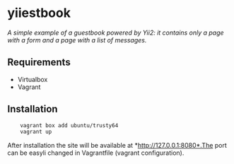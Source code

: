 yiiestbook
==========

*A simple example of a guestbook powered by Yii2: it contains only a page with a form and a page with a list of messages.*

## Requirements
* Virtualbox
* Vagrant

## Installation
```sh
    vagrant box add ubuntu/trusty64
    vagrant up
```

After installation the site will be available at *http://127.0.0.1:8080*.The port can be easyli changed in Vagrantfile (vagrant configuration).